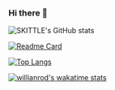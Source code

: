 ### Hi there 👋

<!--
**SKITTLE6969/SKITTLE6969** is a ✨ _special_ ✨ repository because its `README.md` (this file) appears on your GitHub profile.

Here are some ideas to get you started:

- 🔭 I’m currently working on ...
- 🌱 I’m currently learning ...
- 👯 I’m looking to collaborate on ...
- 🤔 I’m looking for help with ...
- 💬 Ask me about ...
- 📫 How to reach me: ...
- 😄 Pronouns: ...
- ⚡ Fun fact: ...
-->

![SKITTLE's GitHub stats](https://github-readme-stats.vercel.app/api?username=SKITTLE6969&show_icons=true&theme=radical)

[![Readme Card](https://github-readme-stats.vercel.app/api/pin/?username=SKITTLE6969&repo=github-readme-stats)](https://github.com/SKITTLE6969/github-readme-stats)

[![Top Langs](https://github-readme-stats.vercel.app/api/top-langs/?username=anuraghazra)](https://github.com/anuraghazra/github-readme-stats)

[![willianrod's wakatime stats](https://github-readme-stats.vercel.app/api/wakatime?username=willianrod)](https://github.com/anuraghazra/github-readme-stats)


